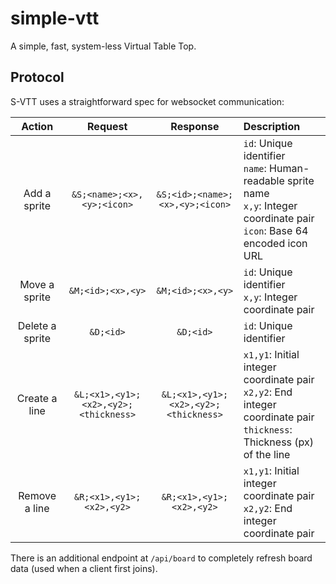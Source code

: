 # simple-vtt
A simple, fast, system-less Virtual Table Top.

## Protocol

S-VTT uses a straightforward spec for websocket communication:

| Action | Request | Response | Description |
|:---:|:---:|:---:|:---|
| Add a sprite | `&S;<name>;<x>,<y>;<icon>` | `&S;<id>;<name>;<x>,<y>;<icon>` | `id`: Unique identifier <br /> `name`: Human-readable sprite name <br /> `x,y`: Integer coordinate pair <br /> `icon`: Base 64 encoded icon URL |
| Move a sprite | `&M;<id>;<x>,<y>` | `&M;<id>;<x>,<y>` | `id`: Unique identifier <br /> `x,y`: Integer coordinate pair |
| Delete a sprite | `&D;<id>` | `&D;<id>` | `id`: Unique identifier |
| Create a line | `&L;<x1>,<y1>;<x2>,<y2>;<thickness>` | `&L;<x1>,<y1>;<x2>,<y2>;<thickness>` | `x1,y1`: Initial integer coordinate pair <br /> `x2,y2`: End integer coordinate pair <br /> `thickness`: Thickness (px) of the line |
| Remove a line | `&R;<x1>,<y1>;<x2>,<y2>` | `&R;<x1>,<y1>;<x2>,<y2>` | `x1,y1`: Initial integer coordinate pair <br /> `x2,y2`: End integer coordinate pair |

There is an additional endpoint at `/api/board` to completely refresh board data (used when a client first joins).
